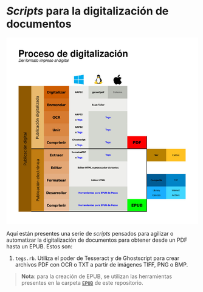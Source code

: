 # *Scripts* para la digitalización de documentos

![Flujo de trabajo](flujo-de-trabajo.jpg)

Aquí están presentes una serie de *scripts* pensados para agilizar o
automatizar la digitalización de documentos para obtener desde un PDF
hasta un EPUB. Estos son:

1. `tegs.rb`. Utiliza el poder de Tesseract y de Ghostscript para crear 
   archivos PDF con OCR o TXT a partir de imágenes TIFF, PNG o BMP.

> **Nota**: para la creación de EPUB, se utilizan las herramientas
> presentes en la carpeta [`EPUB`](https://github.com/NikaZhenya/pecas/tree/master/epub) 
> de este repositorio.
